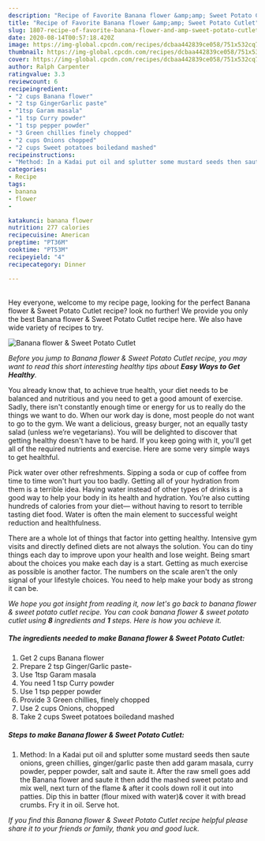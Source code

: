 ```yaml
---
description: "Recipe of Favorite Banana flower &amp;amp; Sweet Potato Cutlet"
title: "Recipe of Favorite Banana flower &amp;amp; Sweet Potato Cutlet"
slug: 1807-recipe-of-favorite-banana-flower-and-amp-sweet-potato-cutlet
date: 2020-08-14T00:57:18.420Z
image: https://img-global.cpcdn.com/recipes/dcbaa442839ce058/751x532cq70/banana-flower-sweet-potato-cutlet-recipe-main-photo.jpg
thumbnail: https://img-global.cpcdn.com/recipes/dcbaa442839ce058/751x532cq70/banana-flower-sweet-potato-cutlet-recipe-main-photo.jpg
cover: https://img-global.cpcdn.com/recipes/dcbaa442839ce058/751x532cq70/banana-flower-sweet-potato-cutlet-recipe-main-photo.jpg
author: Ralph Carpenter
ratingvalue: 3.3
reviewcount: 6
recipeingredient:
- "2 cups Banana flower"
- "2 tsp GingerGarlic paste"
- "1tsp Garam masala"
- "1 tsp Curry powder"
- "1 tsp pepper powder"
- "3 Green chillies finely chopped"
- "2 cups Onions chopped"
- "2 cups Sweet potatoes boiledand mashed"
recipeinstructions:
- "Method: In a Kadai put oil and splutter some mustard seeds then saute onions, green chillies, ginger/garlic paste then add garam masala, curry powder, pepper powder, salt and saute it. After the raw smell goes add the Banana flower and saute it then add the mashed sweet potato and mix well, next turn of the flame &amp; after it cools down roll it out into patties. Dip this in batter (flour mixed with water)&amp; cover it with bread crumbs. Fry it in oil. Serve hot."
categories:
- Recipe
tags:
- banana
- flower
- 

katakunci: banana flower  
nutrition: 277 calories
recipecuisine: American
preptime: "PT36M"
cooktime: "PT53M"
recipeyield: "4"
recipecategory: Dinner

---
```

<br>
Hey everyone, welcome to my recipe page, looking for the perfect Banana flower &amp; Sweet Potato Cutlet recipe? look no further! We provide you only the best Banana flower &amp; Sweet Potato Cutlet recipe here. We also have wide variety of recipes to try.
<br>


![Banana flower &amp; Sweet Potato Cutlet](https://img-global.cpcdn.com/recipes/dcbaa442839ce058/751x532cq70/banana-flower-sweet-potato-cutlet-recipe-main-photo.jpg)

<i>Before you jump to Banana flower &amp; Sweet Potato Cutlet recipe, you may want to read this short interesting healthy tips about <strong>Easy Ways to Get Healthy</strong>.</i>

You already know that, to achieve true health, your diet needs to be balanced and nutritious and you need to get a good amount of exercise. Sadly, there isn't constantly enough time or energy for us to really do the things we want to do. When our work day is done, most people do not want to go to the gym. We want a delicious, greasy burger, not an equally tasty salad (unless we’re vegetarians). You will be delighted to discover that getting healthy doesn't have to be hard. If you keep going with it, you'll get all of the required nutrients and exercise. Here are some very simple ways to get healthful.

Pick water over other refreshments. Sipping a soda or cup of coffee from time to time won't hurt you too badly. Getting all of your hydration from them is a terrible idea. Having water instead of other types of drinks is a good way to help your body in its health and hydration. You’re also cutting hundreds of calories from your diet— without having to resort to terrible tasting diet food. Water is often the main element to successful weight reduction and healthfulness.

There are a whole lot of things that factor into getting healthy. Intensive gym visits and directly defined diets are not always the solution. You can do tiny things each day to improve upon your health and lose weight. Being smart about the choices you make each day is a start. Getting as much exercise as possible is another factor. The numbers on the scale aren't the only signal of your lifestyle choices. You need to help make your body as strong it can be. 


<i>We hope you got insight from reading it, now let's go back to banana flower &amp; sweet potato cutlet recipe. You can cook banana flower &amp; sweet potato cutlet using <strong>8</strong> ingredients and <strong>1</strong> steps. Here is how you achieve it.
</i>

##### The ingredients needed to make Banana flower &amp; Sweet Potato Cutlet:

1. Get 2 cups Banana flower
1. Prepare 2 tsp Ginger/Garlic paste-
1. Use 1tsp Garam masala
1. You need 1 tsp Curry powder
1. Use 1 tsp pepper powder
1. Provide 3 Green chillies, finely chopped
1. Use 2 cups Onions, chopped
1. Take 2 cups Sweet potatoes boiledand mashed


##### Steps to make Banana flower &amp; Sweet Potato Cutlet:

1. Method: In a Kadai put oil and splutter some mustard seeds then saute onions, green chillies, ginger/garlic paste then add garam masala, curry powder, pepper powder, salt and saute it. After the raw smell goes add the Banana flower and saute it then add the mashed sweet potato and mix well, next turn of the flame &amp; after it cools down roll it out into patties. Dip this in batter (flour mixed with water)&amp; cover it with bread crumbs. Fry it in oil. Serve hot.


<i>If you find this Banana flower &amp; Sweet Potato Cutlet recipe helpful please share it to your friends or family, thank you and good luck.</i>
